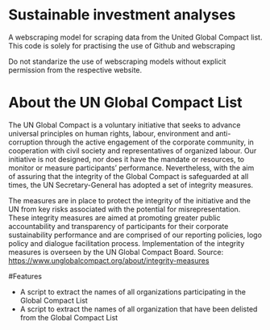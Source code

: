 # Sustainable investment analyses
A webscraping model for scraping data from the United Global Compact list. This code is solely for practising the use of Github and webscraping

Do not standarize the use of webscraping models without explicit permission from the respective website. 

# About the UN Global Compact List
The UN Global Compact is a voluntary initiative that seeks to advance universal principles on human rights, labour, environment and anti-corruption through the active engagement of the corporate community, in cooperation with civil society and representatives of organized labour. Our initiative is not designed, nor does it have the mandate or resources, to monitor or measure participants’ performance. Nevertheless, with the aim of assuring that the integrity of the Global Compact is safeguarded at all times, the UN Secretary-General has adopted a set of integrity measures.

The measures are in place to protect the integrity of the initiative and the UN from key risks associated with the potential for misrepresentation. These integrity measures are aimed at promoting greater public accountability and transparency of participants for their corporate sustainability performance and are comprised of our reporting policies, logo policy and dialogue facilitation process. Implementation of the integrity measures is overseen by the UN Global Compact Board.
Source: https://www.unglobalcompact.org/about/integrity-measures

#Features
* A script to extract the names of all organizations participating in the Global Compact List
* A script to extract the names of all organization that have been delisted from the Global Compact List

